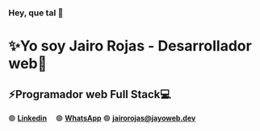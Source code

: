 ### Hey, que tal 👋

# ✨Yo soy Jairo Rojas - **Desarrollador web**🚀
## **⚡Programador web Full Stack💻**

🟢 **[Linkedin](https://www.linkedin.com/in/jairo-rojas/)**&emsp; 🟢 **[WhatsApp](https://api.whatsapp.com/send?phone=593982688824&text=Hola%20Jairo%2C%20he%20visto%20tu%20portafolio%20web%20y%20quer%C3%ADa%20contactarte.)** 🟢 **[jairorojas@jayoweb.dev](mailto:jairorojas@jayoweb.dev?subject=Consulta&body=Hola%20Jairo,%20he%20visto%20tu%20portafolio%20web%20y%20queria%20consultarte...)**
